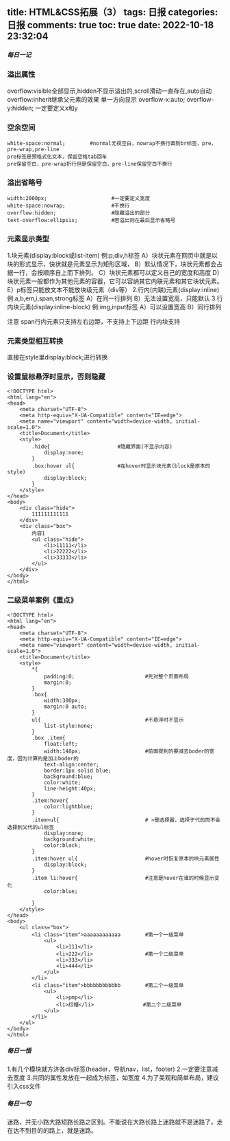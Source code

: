 title: HTML&CSS拓展（3）
tags: 日报
categories: 日报
comments: true
toc: true
date: 2022-10-18 23:32:04
---

##### 每日一记
### 溢出属性
overflow:visible全部显示,hidden不显示溢出的,scroll滑动一直存在,auto自动
overflow:inherit继承父元素的效果
单一方向显示
overflow-x:auto;
overflow-y:hidden;
一定要定义x和y

### 空余空间
```
white-space:normal;        #normal无视空白，nowrap不换行直到br标签，pre，pre-wrap,pre-line
pre标签是预格式化文本，保留空格tab回车
pre保留空白，pre-wrap折行但是保留空白，pre-line保留空白不换行
```
### 溢出省略号
```
width:2000px;                     #一定要定义宽度
white-space:nowrap;               #不换行
overflow:hidden;                  #隐藏溢出的部分
text-overflow:ellipsis;           #若溢出则在最后显示省略号
```
### 元素显示类型
1.块元素(display:block或list-item)
例:p,div,h标签
A）块状元素在网页中就是以块的形式显示，快状就是元素显示为矩形区域， 
B）默认情况下，块状元素都会占据一行，会按顺序自上而下排列。 
C）块状元素都可以定义自己的宽度和高度 
D）块状元素一般都作为其他元素的容器，它可以容纳其它内联元素和其它块状元素。
E）p标签只能放文本不能放块级元素（div等）
2.行内(内联)元素(display:inline)
例:a,b,em,i,span,strong标签
A）在同一行排列
B）无法设置宽高，只能默认
3.行内块元素(display:inline-block)
例:img,input标签
A）可以设置宽高
B）同行排列

注意
span行内元素只支持左右边距，不支持上下边距
行内块支持

### 元素类型相互转换
直接在style里display:block;进行转换

### 设置鼠标悬浮时显示，否则隐藏
```
<!DOCTYPE html>
<html lang="en">
<head>
    <meta charset="UTF-8">
    <meta http-equiv="X-UA-Compatible" content="IE=edge">
    <meta name="viewport" content="width=device-width, initial-scale=1.0">
    <title>Document</title>
    <style>
        .hide{                      #隐藏界面(不显示内容)
            display:none;
        }
        .box:hover ul{              #在hover时显示块元素(block是原本的style)
            display:block;
        }
    </style>
</head>
<body>
    <div class="hide">
        111111111111
    </div>
    <div class="box">
        内容1
        <ul class="hide">
            <li>11111</li>
            <li>22222</li>
            <li>33333</li>
        </ul>
    </div>
</body>
</html>
```

### 二级菜单案例《重点》
```
<!DOCTYPE html>
<html lang="en">
<head>
    <meta charset="UTF-8">
    <meta http-equiv="X-UA-Compatible" content="IE=edge">
    <meta name="viewport" content="width=device-width, initial-scale=1.0">
    <title>Document</title>
    <style>
        *{
            padding:0;                       #先对整个页面布局
            margin:0;
        }
        .box{
            width:300px;
            margin:0 auto;
        }
        ul{                                  #不悬浮时不显示
            list-style:none;
        }
        .box .item{
            float:left;
            width:148px;                     #前面提到的要减去boder的宽度，因为计算的是加上boder的
            text-align:center;
            border:1px solid blue;
            background:blue;
            color:white;
            line-height:40px;
        }
        .item:hover{
            color:lightblue;
        }
        .item>ul{                            # >是选择器，选择子代的而不会选择到父代的ul标签
            display:none;
            background:white;
            color:black;
        }
        .item:hover ul{                      #hover时恢复原本的块元素属性
            display:block;
        }
        .item li:hover{                      #注意是hover在谁的时候显示变化
            color:blue;

        }
    </style>
</head>
<body>
    <ul class="box">
        <li class="item">aaaaaaaaaaaa        #第一个一级菜单
            <ul>
                <li>111</li>
                <li>222</li>                 #第一个二级菜单
                <li>333</li>
                <li>444</li>
            </ul>
        </li>
        <li class="item">bbbbbbbbbbbb        #第二个一级菜单
            <ul>
                <li>pmp</li>
                <li>红帽</li>                #第二个二级菜单
            </ul>
        </li>
    </ul>
</body>
</html>
```

##### 每日一悟
1.有几个模块就方济各div标签(header，导航nav，list，footer)
2.一定要注意减去宽度
3.共同的属性发放在一起成为标签，如宽度
4.为了美观和简单布局，建议引入css文件

##### 每日一句
迷路，并无小路大路短路长路之区别。不能说在大路长路上迷路就不是迷路了。走在达不到目的的路上，就是迷路。